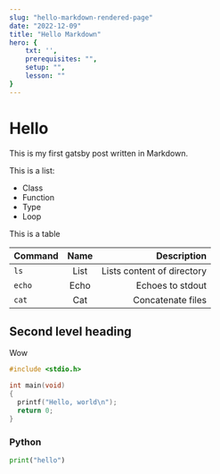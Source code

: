 ```yaml
---
slug: "hello-markdown-rendered-page"
date: "2022-12-09"
title: "Hello Markdown"
hero: {
    txt: '',
    prerequisites: "",
    setup: "",
    lesson: ""
}
---
```


# Hello 

This is my first gatsby post written in Markdown.

This is a list:
* Class
* Function
* Type
* Loop

This is a table

Command|Name|Description
---|:---:|---:
`ls`|List|Lists content of directory
`echo`|Echo|Echoes to stdout
`cat`|Cat|Concatenate files

## Second level heading

Wow

```c
#include <stdio.h>

int main(void)
{
  printf("Hello, world\n");
  return 0;
}
```

### Python

```py
print("hello")
```
